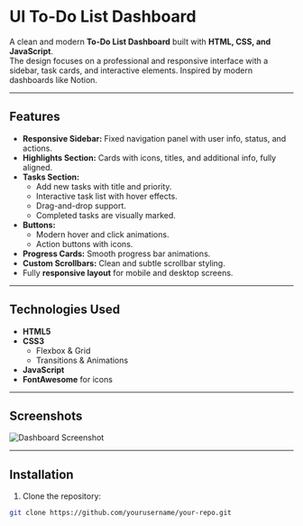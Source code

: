 # UI To-Do List Dashboard

A clean and modern **To-Do List Dashboard** built with **HTML, CSS, and JavaScript**.  
The design focuses on a professional and responsive interface with a sidebar, task cards, and interactive elements. Inspired by modern dashboards like Notion.

---

## Features

- **Responsive Sidebar:** Fixed navigation panel with user info, status, and actions.
- **Highlights Section:** Cards with icons, titles, and additional info, fully aligned.
- **Tasks Section:**
  - Add new tasks with title and priority.
  - Interactive task list with hover effects.
  - Drag-and-drop support.
  - Completed tasks are visually marked.
- **Buttons:**
  - Modern hover and click animations.
  - Action buttons with icons.
- **Progress Cards:** Smooth progress bar animations.
- **Custom Scrollbars:** Clean and subtle scrollbar styling.
- Fully **responsive layout** for mobile and desktop screens.

---

## Technologies Used

- **HTML5**
- **CSS3**
  - Flexbox & Grid
  - Transitions & Animations
- **JavaScript**
- **FontAwesome** for icons

---

## Screenshots

![Dashboard Screenshot](screenshot.png) <!-- Add your screenshot here -->

---

## Installation

1. Clone the repository:

```bash
git clone https://github.com/yourusername/your-repo.git
```
